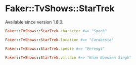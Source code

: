 # Faker::TvShows::StarTrek

Available since version 1.8.0.

```ruby
Faker::TvShows::StarTrek.character #=> "Spock"

Faker::TvShows::StarTrek.location #=> "Cardassia"

Faker::TvShows::StarTrek.specie #=> "Ferengi"

Faker::TvShows::StarTrek.villain #=> "Khan Noonien Singh"

```
